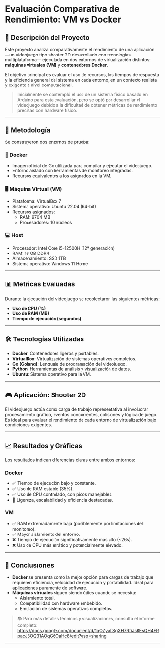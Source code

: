 # Evaluación Comparativa de Rendimiento: VM vs Docker

## 📌 Descripción del Proyecto

Este proyecto analiza comparativamente el rendimiento de una aplicación —un videojuego tipo shooter 2D desarrollado con tecnologías multiplataforma— ejecutada en dos entornos de virtualización distintos: **máquinas virtuales (VM)** y **contenedores Docker**.

El objetivo principal es evaluar el uso de recursos, los tiempos de respuesta y la eficiencia general del sistema en cada entorno, en un contexto realista y exigente a nivel computacional.

> Inicialmente se contempló el uso de un sistema físico basado en Arduino para esta evaluación, pero se optó por desarrollar el videojuego debido a la dificultad de obtener métricas de rendimiento precisas con hardware físico.

---

## 🧪 Metodología

Se construyeron dos entornos de prueba:

### 🐳 Docker
- Imagen oficial de Go utilizada para compilar y ejecutar el videojuego.
- Entorno aislado con herramientas de monitoreo integradas.
- Recursos equivalentes a los asignados en la VM.

### 🖥️ Máquina Virtual (VM)
- Plataforma: VirtualBox 7
- Sistema operativo: Ubuntu 22.04 (64-bit)
- Recursos asignados:
  - RAM: 9704 MB
  - Procesadores: 10 núcleos

### 💻 Host
- Procesador: Intel Core i5-12500H (12ª generación)
- RAM: 16 GB DDR4
- Almacenamiento: SSD 1TB
- Sistema operativo: Windows 11 Home

---

## 📊 Métricas Evaluadas

Durante la ejecución del videojuego se recolectaron las siguientes métricas:

- **Uso de CPU (%)**
- **Uso de RAM (MB)**
- **Tiempo de ejecución (segundos)**

---

## 🛠️ Tecnologías Utilizadas

- **Docker**: Contenedores ligeros y portables.
- **VirtualBox**: Virtualización de sistemas operativos completos.
- **Go (Golang)**: Lenguaje de programación del videojuego.
- **Python**: Herramientas de análisis y visualización de datos.
- **Ubuntu**: Sistema operativo para la VM.

---

## 🎮 Aplicación: Shooter 2D

El videojuego actúa como carga de trabajo representativa al involucrar procesamiento gráfico, eventos concurrentes, colisiones y lógica de juego. Es ideal para evaluar el rendimiento de cada entorno de virtualización bajo condiciones exigentes.

---

## 📈 Resultados y Gráficas

Los resultados indican diferencias claras entre ambos entornos:

### Docker
- ✅ Tiempo de ejecución bajo y constante.
- ✅ Uso de RAM estable (35%).
- ✅ Uso de CPU controlado, con picos manejables.
- 🔸 Ligereza, escalabilidad y eficiencia destacadas.

### VM
- ✅ RAM extremadamente baja (posiblemente por limitaciones del monitoreo).
- ✅ Mayor aislamiento del entorno.
- ❌ Tiempo de ejecución significativamente más alto (~26s).
- ❌ Uso de CPU más errático y potencialmente elevado.

---

## 📌 Conclusiones

- **Docker** se presenta como la mejor opción para cargas de trabajo que requieren eficiencia, velocidad de ejecución y portabilidad. Ideal para aplicaciones puramente de software.
- **Máquinas virtuales** siguen siendo útiles cuando se necesita:
  - Aislamiento total.
  - Compatibilidad con hardware embebido.
  - Emulación de sistemas operativos completos.

> 📚 Para más detalles técnicos y visualizaciones, consulta el informe completo:  
https://docs.google.com/document/d/1qOZyaTSgXH7RfiJsBEsQH4FRpacJ8OQ31AOqG6OaHc8/edit?usp=sharing

---

